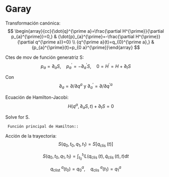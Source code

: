 
# Garay

Transformación canónica:
$$
\begin{array}{cc}{\dot{q}^{\prime a}=\frac{\partial H^{\prime}}{\partial p_{a}^{\prime}}=0,} & {\dot{p}_{a}^{\prime}=-\frac{\partial H^{\prime}}{\partial q^{\prime a}}=0} \\ {q^{\prime a}(t)=q_{0}^{\prime a},} & {p_{a}^{\prime}(t)=p_{0 a}^{\prime}}\end{array}
$$

Ctes de mov de función generatriz S:
$$
p_{a}=\partial_{a} S, \quad p_{a}^{\prime}=-\partial_{a}^{\prime} S, \quad 0=H^{\prime}=H+\partial_{t} S
$$

Con
$$
{\partial_{a}=\partial / \partial q^{a} \text { y } \partial_{a}^{\prime}=\partial / \partial q^{\prime a}}
$$

Ecuación de Hamilton-Jacobi:
$$
{\qquad H\left(q^{a}, \partial_{a} S, t\right)+\partial_{t} S=0}
$$

Solve for S.

	 Función principal de Hamilton::

Acción de la trayectoria:
$$
{S\left(q_{0}, t_{0}, q_{1}, t_{1}\right)=S\left[q_{\text {clis }}(t)\right]}
$$

$$
{S\left(q_{0}, t_{0}, q_{1}, t_{1}\right) =\int_{t_{0}}^{t_{1}} L\left(q_{\text {clis }}(t), \dot{q}_{\text {clis }}(t), t\right) \mathrm{d} t }
$$

$$
{q_{\text {clist }}^{a}\left(t_{0}\right) =q_{0}^{a}, \quad q_{\text {clis }}^{a}\left(t_{1}\right)=q_{1}^{a}}
$$


<!--stackedit_data:
eyJoaXN0b3J5IjpbMjQyOTg0MTM3LC0yMjkyNDI0NiwxNDE4OT
IxOTQxXX0=
-->
